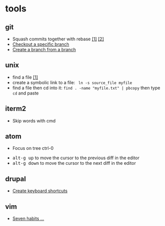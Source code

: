 # tools

## git 

- Squash commits together with rebase [[1]](http://gitready.com/advanced/2009/02/10/squashing-commits-with-rebase.html) [[2]](https://github.com/ginatrapani/todo.txt-android/wiki/Squash-All-Commits-Related-to-a-Single-Issue-into-a-Single-Commit)
- [Checkout a specific branch](http://stackoverflow.com/questions/67699/how-to-clone-all-remote-branches-in-git)
- [Create a branch from a branch](http://stackoverflow.com/questions/4470523/git-create-a-branch-from-another-branch)

## unix

- find a file [[1]](http://www.cyberciti.biz/faq/howto-find-a-file-under-unix/)
- create a symbolic link to a file: ``` ln -s source_file myfile```
- find a file then cd into it: ```find . -name "myfile.txt" | pbcopy``` then type ```cd``` and paste

## iterm2

- Skip words with cmd

## atom

- Focus on tree ctrl-0
* <kbd>alt-g up</kbd> to move the cursor to the previous diff in the editor
* <kbd>alt-g down</kbd> to move the cursor to the next diff in the editor

## drupal

- [Create keyboard shortcuts](https://www.drupal.org/project/keyboard_shortcut)

## vim

- [Seven habits ...](http://www.moolenaar.net/habits.html)

